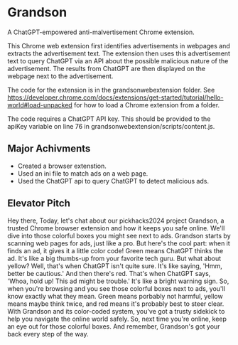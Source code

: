 # Grandson
A ChatGPT-empowered anti-malvertisement Chrome extension.

This Chrome web extension first identifies advertisements in webpages and extracts the advertisement text. The extension then uses this advertisement text to query ChatGPT via an API about the possible malicious nature of the advertisement. The results from ChatGPT are then displayed on the webpage next to the advertisement.

The code for the extension is in the grandsonwebextension folder. See https://developer.chrome.com/docs/extensions/get-started/tutorial/hello-world#load-unpacked for how to load a Chrome extension from a folder.

The code requires a ChatGPT API key. This should be provided to the apiKey variable on line 76 in grandsonwebextension/scripts/content.js.

## Major Achivments
- Created a browser extenstion.
- Used an ini file to match ads on a web page.
- Used the ChatGPT api to query ChatGPT to detect malicious ads.

## Elevator Pitch
Hey there, Today, let's chat about our pickhacks2024 project Grandson, a trusted Chrome browser extension and how it keeps you safe online. We'll dive into those colorful boxes you might see next to ads.
Grandson starts by scanning web pages for ads, just like a pro. But here's the cool part: when it finds an ad, it gives it a little color code!
Green means ChatGPT thinks the ad. It's like a big thumbs-up from your favorite tech guru.
But what about yellow? Well, that's when ChatGPT isn't quite sure. It's like saying, 'Hmm, better be cautious.'
And then there's red. That's when ChatGPT says, 'Whoa, hold up! This ad might be trouble.' It's like a bright warning sign.
So, when you're browsing and you see those colorful boxes next to ads, you'll know exactly what they mean.
Green means porbably not harmful, yellow means maybe think twice, and red means it's probably best to steer clear.
With Grandson and its color-coded system, you've got a trusty sidekick to help you navigate the online world safely.
So, next time you're online, keep an eye out for those colorful boxes. And remember, Grandson's got your back every step of the way.
